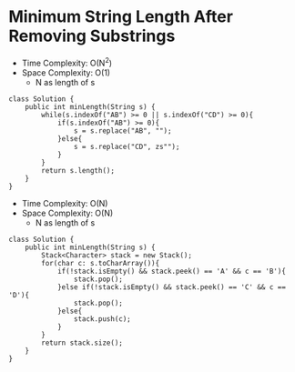 # Minimum String Length After Removing Substrings

- Time Complexity: O(N<sup>2</sup>)
- Space Complexity: O(1)
  - N as length of s

```
class Solution {
    public int minLength(String s) {
        while(s.indexOf("AB") >= 0 || s.indexOf("CD") >= 0){
            if(s.indexOf("AB") >= 0){
                s = s.replace("AB", "");
            }else{
                s = s.replace("CD", zs"");
            }
        }
        return s.length();
    }
}
```

- Time Complexity: O(N)
- Space Complexity: O(N)
  - N as length of s

```
class Solution {
    public int minLength(String s) {
        Stack<Character> stack = new Stack();
        for(char c: s.toCharArray()){
            if(!stack.isEmpty() && stack.peek() == 'A' && c == 'B'){
                stack.pop();
            }else if(!stack.isEmpty() && stack.peek() == 'C' && c == 'D'){
                stack.pop();
            }else{
                stack.push(c);
            }
        }
        return stack.size();
    }
}
```
